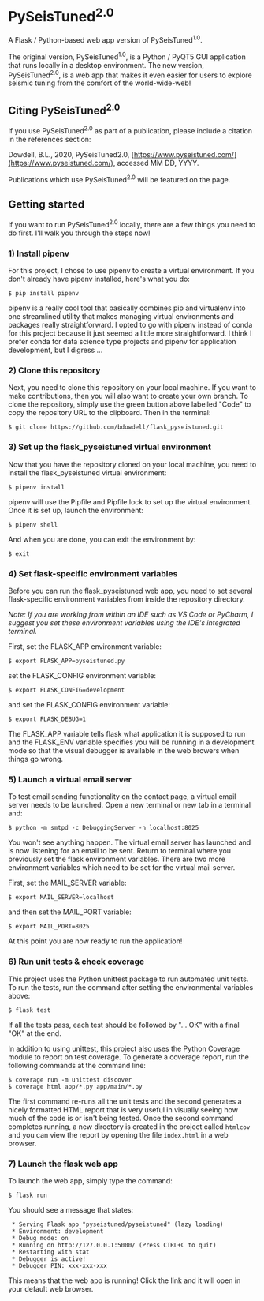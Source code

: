 # PySeisTuned<sup>2.0</sup>
A Flask / Python-based web app version of PySeisTuned<sup>1.0</sup>.

The original version, PySeisTuned<sup>1.0</sup>, is a Python / PyQT5 GUI application that runs locally in a desktop environment. The new version, PySeisTuned<sup>2.0</sup>, is a web app that makes it even easier for users to explore seismic tuning from the comfort of the world-wide-web!

## Citing PySeisTuned<sup>2.0</sup>
If you use PySeisTuned<sup>2.0</sup> as part of a publication, please include a citation in the references section:

Dowdell, B.L., 2020, PySeisTuned2.0, [https://www.pyseistuned.com/](https://www.pyseistuned.com/), accessed MM DD, YYYY.

Publications which use PySeisTuned<sup>2.0</sup> will be featured on the page.

## Getting started
If you want to run PySeisTuned<sup>2.0</sup> locally, there are a few things you need to do first. I'll walk you through the steps now!

### 1) Install pipenv
For this project, I chose to use pipenv to create a virtual environment. If you don't already have pipenv installed, here's what you do:

`$ pip install pipenv`

pipenv is a really cool tool that basically combines pip and virtualenv into one streamlined utility that makes managing virtual environments and packages really straightforward. I opted to go with pipenv instead of conda for this project because it just seemed a little more straightforward. I think I prefer conda for data science type projects and pipenv for application development, but I digress ...

### 2) Clone this repository
Next, you need to clone this repository on your local machine. If you want to make contributions, then you will also want to create your own branch. To clone the repository, simply use the green button above labelled "Code" to copy the repository URL to the clipboard. Then in the terminal:

`$ git clone https://github.com/bdowdell/flask_pyseistuned.git`

### 3) Set up the flask_pyseistuned virtual environment
Now that you have the repository cloned on your local machine, you need to install the flask_pyseistuned virtual environment:

`$ pipenv install`

pipenv will use the Pipfile and Pipfile.lock to set up the virtual environment. Once it is set up, launch the environment:

`$ pipenv shell`

And when you are done, you can exit the environment by:

`$ exit`

### 4) Set flask-specific environment variables
Before you can run the flask_pyseistuned web app, you need to set several flask-specific environment variables from inside the repository directory. 

*Note: If you are working from within an IDE such as VS Code or PyCharm, I suggest you set these environment variables using the IDE's integrated terminal.*

First, set the FLASK_APP environment variable:

`$ export FLASK_APP=pyseistuned.py`

set the FLASK_CONFIG environment variable:

`$ export FLASK_CONFIG=development`

and set the FLASK_CONFIG environment variable:

`$ export FLASK_DEBUG=1`

The FLASK_APP variable tells flask what application it is supposed to run and the FLASK_ENV variable specifies you will be running in a development mode so that the visual debugger is available in the web browers when things go wrong.

### 5) Launch a virtual email server
To test email sending functionality on the contact page, a virtual email server needs to be launched. Open a new terminal or new tab in a terminal and:

`$ python -m smtpd -c DebuggingServer -n localhost:8025`

You won't see anything happen. The virtual email server has launched and is now listening for an email to be sent. Return to terminal where you previously set the flask environment variables. There are two more environment variables which need to be set for the virtual mail server.

First, set the MAIL_SERVER variable:

`$ export MAIL_SERVER=localhost`

and then set the MAIL_PORT variable:

`$ export MAIL_PORT=8025`

At this point you are now ready to run the application!

### 6) Run unit tests & check coverage
This project uses the Python unittest package to run automated unit tests. To run the tests, run the command after 
setting the environmental variables above:

`$ flask test`

If all the tests pass, each test should be followed by "... OK" with a final "OK" at the end.

In addition to using unittest, this project also uses the Python Coverage module to report on test coverage. To generate 
a coverage report, run the following commands at the command line:

```
$ coverage run -m unittest discover
$ coverage html app/*.py app/main/*.py
```

The first command re-runs all the unit tests and the second generates a nicely formatted HTML report that is very useful 
in visually seeing how much of the code is or isn't being tested. Once the second command completes running, a new 
directory is created in the project called `htmlcov` and you can view the report by opening the file `index.html` in a 
web browser.

### 7) Launch the flask web app
To launch the web app, simply type the command:

`$ flask run`

You should see a message that states:

```
 * Serving Flask app "pyseistuned/pyseistuned" (lazy loading)
 * Environment: development
 * Debug mode: on
 * Running on http://127.0.0.1:5000/ (Press CTRL+C to quit)
 * Restarting with stat
 * Debugger is active!
 * Debugger PIN: xxx-xxx-xxx
```
This means that the web app is running! Click the link and it will open in your default web browser.
